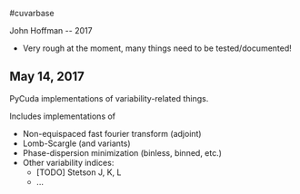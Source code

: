 #cuvarbase

John Hoffman -- 2017

* Very rough at the moment, many things need to be tested/documented!


May 14, 2017
------------

PyCuda implementations of variability-related things.

Includes implementations of

* Non-equispaced fast fourier transform (adjoint)
* Lomb-Scargle (and variants)
* Phase-dispersion minimization (binless, binned, etc.)
* Other variability indices:
    * [TODO] Stetson J, K, L
    * ...

